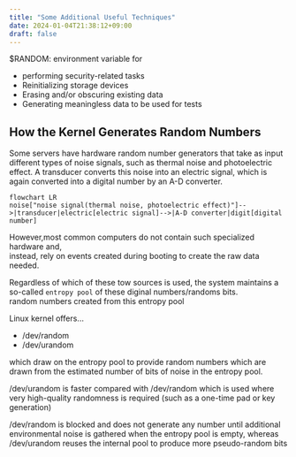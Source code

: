 ```yaml
---
title: "Some Additional Useful Techniques"
date: 2024-01-04T21:38:12+09:00
draft: false
---
```


$RANDOM: environment variable for 

- performing security-related tasks
- Reinitializing storage devices
- Erasing and/or obscuring existing data
- Generating meaningless data to be used for tests

## How the Kernel Generates Random Numbers

Some servers have hardware random number generators that take as input different types of noise signals,
such as thermal noise and photoelectric effect. A transducer converts this noise into an electric signal, which is again converted into a digital number by an A-D converter.

```mermaid
flowchart LR
noise["noise signal(thermal noise, photoelectric effect)"]-->|transducer|electric[electric signal]-->|A-D converter|digit[digital number]
```

However,most common computers do not contain such specialized hardware and,  
instead, rely on events created during booting to create the raw data needed.

Regardless of which of these tow sources is used, the system maintains a so-called `entropy pool` of these diginal numbers/randoms bits.  
random numbers created from this entropy pool

Linux kernel offers...
- /dev/random
- /dev/urandom

which draw on the entropy pool to provide random numbers which are drawn from the estimated number of bits of noise in the entropy pool.   

/dev/urandom is faster compared with /dev/random which is used where very high-quality randomness is required (such as a one-time pad or key generation)


/dev/random is blocked and does not generate any number until additional environmental noise is gathered when the entropy pool is empty, whereas /dev/urandom reuses the internal pool to produce more pseudo-random bits


